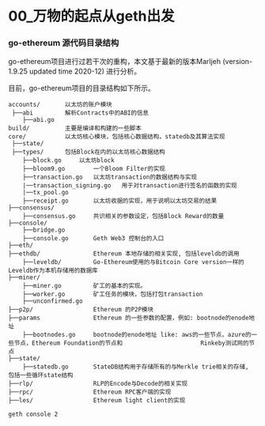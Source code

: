 # 00_万物的起点从geth出发

### go-ethereum 源代码目录结构
go-ethereum项目进行过若干次的重构，本文基于最新的版本Marljeh (version-1.9.25 updated time 2020-12) 进行分析。

目前，go-ethereum项目的目录结构如下所示。

	accounts/		以太坊的账户模块
	 ├──abi			解析Contracts中的ABI的信息
	 	├──abi.go	
	build/			主要是编译和构建的一些脚本
	core/			以太坊核心模块，包括核心数据结构，statedb及其算法实现
	 ├──state/
	 ├──types/		包括Block在内的以太坊核心数据结构
	 	├──block.go		以太坊block
		├──bloom9.go		一个Bloom Filter的实现
		├──transaction.go	以太坊transaction的数据结构与实现
		|──transaction_signing.go	用于对transaction进行签名的函数的实现
		|──tx_pool.go
		├──receipt.go		以太坊收据的实现，用于说明以太坊交易的结果
	├──consensus/
		├──consensus.go		共识相关的参数设定，包括Block Reward的数量
	├──console/
		├──bridge.go
		├──console.go		Geth Web3 控制台的入口
	├──eth/
	├──ethdb/				Ethereum 本地存储的相关实现, 包括leveldb的调用
		├──leveldb/			Go-Ethereum使用的与Bitcoin Core version一样的Leveldb作为本机存储用的数据库
	├──miner/
		├──miner.go			矿工的基本的实现。
		├──worker.go		矿工任务的模块，包括打包transaction
		├──unconfirmed.go
	├──p2p/					Ethereum 的P2P模块
	├──params				Ethereum 的一些参数的配置，例如: bootnode的enode地址
		├──bootnodes.go		bootnode的enode地址 like: aws的一些节点，azure的一些节点，Ethereum Foundation的节点和						Rinkeby测试网的节点
	├──state/
		├──statedb.go		StateDB结构用于存储所有的与Merkle trie相关的存储, 包括一些循环state结构
	├──rlp/					RLP的Encode与Decode的相关实现
	├──rpc/					Ethereum RPC客户端的实现
	├──les/					Ethereum light client的实现
	


 `geth console 2`
